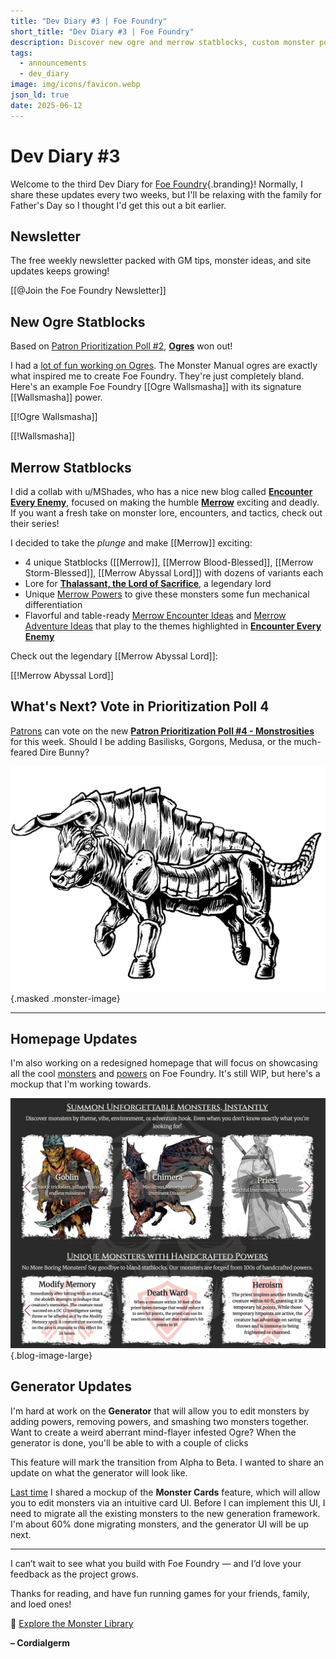 ```yaml
---
title: "Dev Diary #3 | Foe Foundry"
short_title: "Dev Diary #3 | Foe Foundry"
description: Discover new ogre and merrow statblocks, custom monster powers, and a sneak peek at Foe Foundry’s upcoming monster generator. Read the latest dev diary and help shape what comes next!
tags:
  - announcements
  - dev_diary
image: img/icons/favicon.webp
json_ld: true
date: 2025-06-12
---
```


# Dev Diary #3

Welcome to the third Dev Diary for [Foe Foundry](../index.md){.branding}! Normally, I share these updates every two weeks, but I'll be relaxing with the family for Father's Day so I thought I'd get this out a bit earlier.

## Newsletter

The free weekly newsletter packed with GM tips, monster ideas, and site updates keeps growing!

[[@Join the Foe Foundry Newsletter]]

## New Ogre Statblocks

Based on [Patron Prioritization Poll #2](https://www.patreon.com/foefoundry), [**Ogres**](../monsters/ogre.md) won out!  

I had a [lot of fun working on Ogres](../blog/2025_06_08_ogres.md). The Monster Manual ogres are exactly what inspired me to create Foe Foundry. They're just completely bland. Here's an example Foe Foundry [[Ogre Wallsmasha]] with its signature [[Wallsmasha]] power.

[[!Ogre Wallsmasha]]

[[!Wallsmasha]]

## Merrow Statblocks

I did a collab with u/MShades, who has a nice new blog called [**Encounter Every Enemy**](https://encountereveryenemy.wordpress.com/), focused on making the humble [**Merrow**](../blog/2025_06_08_merrow.md) exciting and deadly. If you want a fresh take on monster lore, encounters, and tactics, check out their series!

I decided to take the *plunge* and make [[Merrow]] exciting:

- 4 unique Statblocks ([[Merrow]], [[Merrow Blood-Blessed]], [[Merrow Storm-Blessed]], [[Merrow Abyssal Lord]]) with dozens of variants each
- Lore for [**Thalassant, the Lord of Sacrifice**](../monsters/merrow.md#thallassant-the-lord-of-sacrifice), a legendary lord
- Unique [Merrow Powers](../powers/merrow.md) to give these monsters some fun mechanical differentiation
- Flavorful and table-ready [Merrow Encounter Ideas](../monsters/merrow.md#merrow-encounter-ideas) and [Merrow Adventure Ideas](../monsters/merrow.md#merrow-adventure-ideas) that play to the themes highlighted in [**Encounter Every Enemy**](https://encountereveryenemy.wordpress.com/)

Check out the legendary [[Merrow Abyssal Lord]]:

[[!Merrow Abyssal Lord]]

## What's Next? Vote in Prioritization Poll 4

[Patrons](../support.md) can vote on the new [**Patron Prioritization Poll #4 - Monstrosities**](https://www.patreon.com/posts/131284938) for this week. Should I be adding Basilisks, Gorgons, Medusa, or the much-feared Dire Bunny?

![Gorgon](../img/monsters/gorgon.webp){.masked .monster-image}

---

## Homepage Updates

I'm also working on a redesigned homepage that will focus on showcasing all the cool [monsters](../monsters/index.md) and [powers](../powers/all.md) on Foe Foundry. It's still WIP, but here's a mockup that I'm working towards.

![Dev Diary 3: redesigned home page](../img/blogs/dev_diary3_update.webp){.blog-image-large}

## Generator Updates

I'm hard at work on the **Generator** that will allow you to edit monsters by adding powers, removing powers, and smashing two monsters together. Want to create a weird aberrant mind-flayer infested Ogre? When the generator is done, you'll be able to with a couple of clicks

This feature will mark the transition from Alpha to Beta. I wanted to share an update on what the generator will look like.

[Last time](../blog/2025_05_30_dev_diary2.md) I shared a mockup of the **Monster Cards** feature, which will allow you to edit monsters via an intuitive card UI. Before I can implement this UI, I need to migrate all the existing monsters to the new generation framework. I'm about 60% done migrating monsters, and the generator UI will be up next.

---

I can’t wait to see what you build with Foe Foundry — and I’d love your feedback as the project grows.

Thanks for reading, and have fun running games for your friends, family, and loed ones!

🧟 [Explore the Monster Library](../monsters/index.md)

**– Cordialgerm**